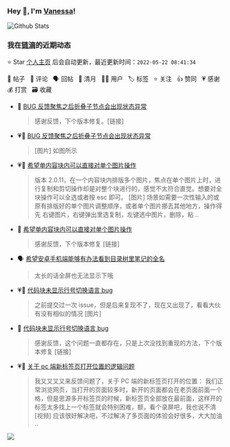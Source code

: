 ### Hey 👋, I'm [Vanessa](http://vanessa.b3log.org/)!

![Github Stats](https://github-readme-stats.vercel.app/api?username=Vanessa219&show_icons=true)

<!--events start -->

### 我在[链滴](https://ld246.com)的近期动态

⭐️ Star [个人主页](https://github.com/Vanessa219/Vanessa219) 后会自动更新，最近更新时间：`2022-05-22 08:41:34`

📝 帖子 &nbsp; 💬 评论 &nbsp; 🗣 回帖 &nbsp; 🌙 清月 &nbsp; 👨‍💻 用户 &nbsp; 🏷️ 标签 &nbsp; ⭐️ 关注 &nbsp; 👍 赞同 &nbsp; 💗 感谢 &nbsp; 💰 打赏 &nbsp; 🗃 收藏

* 💬 [BUG 反馈聚焦之后折叠子节点会出现状态异常](https://ld246.com/article/1653123034794/comment/1653152143091#comments)

  > 感谢反馈，下个版本修复。[链接]
* 💗📝 [BUG 反馈聚焦之后折叠子节点会出现状态异常](https://ld246.com/article/1653123034794)

  > [图片] 如图所示
* 💗📝 [希望单内容块内可以直接对单个图片操作](https://ld246.com/article/1653060108549)

  > 版本 2.0.11，在一个内容块内排版多个图片，焦点在单个图片上时，进行复制和剪切操作却是对整个块进行的，感觉不太符合直觉。想要对全块操作可以全选或者按 esc 即可。 [图片] 场景如需要一次性输入的或原有排版好的单个图片调整顺序，或者单个图片挪去其他地方，操作得先 右键图片，右键弹出里选复制，左键选中图片，删除，粘 ..
* 💬 [希望单内容块内可以直接对单个图片操作](https://ld246.com/article/1653060108549/comment/1653148839894#comments)

  > 感谢反馈，下个版本修复 [链接]
* 🗣 [希望安卓手机端能够有办法看到目录树里笔记的全名](https://ld246.com/article/1652968042136/comment/1653145170416#comments)

  > 太长的话全屏也无法显示下哦
* 💗📝 [代码块未显示行号切换语言 bug](https://ld246.com/article/1653104472771)

  > 之前提交过一次 issue，但是后来复现不了，现在又出现了，看看大伙有没有相似的情况 [图片]
* 💬 [代码块未显示行号切换语言 bug](https://ld246.com/article/1653104472771/comment/1653137899872#comments)

  > 感谢反馈，这个问题一直都存在，只是上次没找到重现的方法，下个版本修复 [链接]
* 💗📝 [关于 pc 端新标签页打开位置的逻辑问题](https://ld246.com/article/1653034192464)

  > 我又又又又来反馈问题了，关于 PC 端的新标签页打开的位置： 我们正常浏览网页，当打开的页面较多时，新开的页面都会在老页面前面一个格，但是思源多开标签页的时候，新标签页全部放在最前面，这样开的标签太多找上一个标签就会特别困难，额，看个录屏吧，我也说不清 [视频] 应该很好解决吧，不过解决了多页面的体验会好很多，大大加油 ..


<!--events end -->

<a title="Hits" target="_blank" href="https://github.com/Vanessa219/Vanessa219"><img src="https://hits.b3log.org/Vanessa219/Vanessa219.svg"></a>
